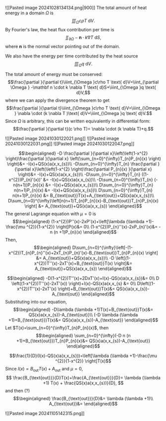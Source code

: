 ![[Pasted image 20241028134134.png|900]]
The total amount of heat energy in a domain $\Omega$ is
$$\iiint_{\Omega }c\rho T \text{ d}V.$$
By Fourier's law, the heat flux contribution per time is 
$$\iint_{\partial \Omega } -\mathbf n \cdot k \nabla T \text{ d}S,$$
where $\mathbf n$ is the normal vector pointing out of the domain.

We also have the energy per time contributed by the heat source
$$\iiint_{\Omega }q \text{ d}V.$$

The total amount of energy must be conserved:
$$\frac{\partial }{\partial t}\iiint_{\Omega }c\rho T \text{ d}V=\iint_{\partial \Omega } -\mathbf n \cdot k \nabla T \text{ d}S+\iiint_{\Omega }q \text{ d}V,$$
where we can apply the divergence theorem to get
$$\frac{\partial }{\partial t}\iiint_{\Omega }c\rho T \text{ d}V=\iiint_{\Omega } \nabla  \cdot (k \nabla T )\text{ d}V+\iiint_{\Omega }q \text{ d}V.$$
Since $\Omega$ is arbitrary, this can be written equivalently in differential form:
$$\frac{\partial }{\partial t}(c \rho T)= \nabla \cdot (k \nabla T)+q.$$

![[Pasted image 20241030122021.png]]
![[Pasted image 20241030122031.png]]
![[Pasted image 20241030122047.png]]

$$\begin{aligned}
-D \frac{\partial }{\partial x}\left(\left(1-x^{2} \right)\frac{\partial }{\partial x} \left(\sum_{n=0}^{\infty}T_{n}P_{n}(x) \right) \right)&= -I(x)+QS(x)a(x,x_{s})\\
-D\sum_{n=0}^{\infty}T_{n} \frac{\partial }{\partial x}\left(\left(1-x^{2} \right)\frac{\partial P_{n}(x) }{\partial x}  \right)&= -I(x)+QS(x)a(x,x_{s})\\
-D\sum_{n=0}^{\infty}T_{n} ((1-x^{2})P_{n}'(x))' &= -I(x)+QS(x)a(x,x_{s})\\
-D\sum_{n=0}^{\infty}T_{n} (-n(n+1))P_{n}(x) &= -I(x)+QS(x)a(x,x_{s})\\
D\sum_{n=0}^{\infty}T_{n} n(n+1)P_{n}(x) &= -I(x)+QS(x)a(x,x_{s})\\
D\sum_{n=0}^{\infty}T_{n} n(n+1)P_{n}(x) &= B_{\text{out}}T(x)+A_{\text{out}}+QS(x)a(x,x_{s})\\
D\sum_{n=0}^{\infty}\left[n(n+1)T_{n}P_{n}(x)-B_{\text{out}}T_{n}P_{n}(x) \right] &= A_{\text{out}}+QS(x)a(x,x_{s})
\end{aligned}$$
The general Lagrange equation with $\mu =0$ is 
$$\begin{aligned}
(1-x^{2})P''(x)-2xP'(x)+\left[\lambda (\lambda +1)-\frac{\mu ^{2}}{1-x^{2}} \right]P(x)&= 0\\
(1-x^{2})P_{n}''(x)-2xP_{n}'(x)&= -n (n +1)P_{n}(x)
\end{aligned}$$
Then,
$$\begin{aligned}
D\sum_{n=0}^{\infty}\left[-(1-x^{2})T_{n}P_{n}''(x)+2xT_{n}P_{n}'(x)-B_{\text{out}}T_{n}P_{n}(x) \right] &= A_{\text{out}}+QS(x)a(x,x_{s})\\
-D \left[(1-x^{2})T''(x)-2xT'(x)+B_{\text{out}}T(x) \right]&= A_{\text{out}}+QS(x)a(x,x_{s})
\end{aligned}$$




$$\begin{aligned}
-D(1-x^{2})T''(x)+2DxT'(x)+I(x)-QS(x)a(x,x_{s})&= 0\\
D \left((1-x^{2})T''(x)-2xT'(x)) \right)+I(x)-QS(x)a(x,x_{s} &= 0\\
D\left((1-x^{2})T''(x)-2xT'(x) \right)+B_{\text{out}}T(x)&= QS(x)a(x,x_{s})-A_{\text{out}}
\end{aligned}$$
Substituting into our equation,
$$\begin{aligned}
-D\lambda (\lambda +1)T(x)+B_{\text{out}}T(x)&= QS(x)a(x,x_{s})-A_{\text{out}}\\
(-D \lambda (\lambda +1)+B_{\text{out}})T(x)&= QS(x)a(x,x_{s})-A_{\text{out}}
\end{aligned}$$
Let $T(x)=\sum_{n=0}^{\infty}T_{n}P_{n}(x)$, then
$$\begin{aligned}
\sum_{n=0}^{\infty}(-D n (n +1)+B_{\text{out}})T_{n}P_{n}(x)&= QS(x)a(x,x_{s})-A_{\text{out}}
\end{aligned}$$

$$\frac{1}{D}(I(x)-QS(x)a(x,x_{s}))=\left[\lambda (\lambda +1)-\frac{\mu ^{2}}{1-x^{2}} \right]T(x)$$
Since $I(x)=B_{\text{out}}T(x)+A_{\text{out}}$ and $\mu =0$,
$$
\frac{B_{\text{out}}}{D}T(x)+\frac{A_{\text{out}}}{D}= \lambda (\lambda +1) T(x) + \frac{QS(x)a(x,x_{s})}{D},
$$
and then (?)
$$\begin{aligned}
\frac{B_{\text{out}}}{D}&= \lambda (\lambda +1)\\
A_{\text{out}}&= 
\end{aligned}$$

![[Pasted image 20241105142315.png]]
